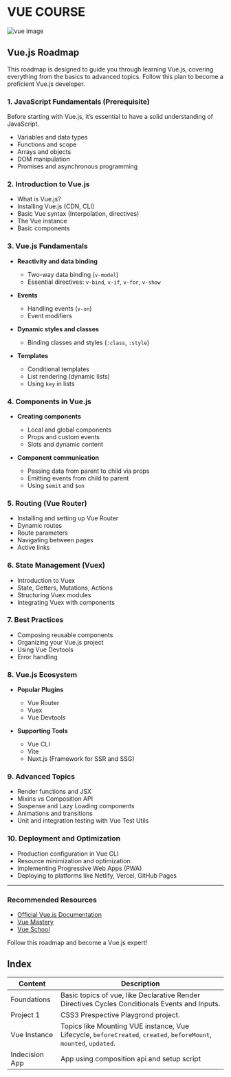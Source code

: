 # VUE COURSE

![vue image](https://repository-images.githubusercontent.com/191117003/a3b1f600-8b7e-11e9-8919-695ab3bcc877)

## Vue.js Roadmap

This roadmap is designed to guide you through learning Vue.js, covering everything from the basics to advanced topics. Follow this plan to become a proficient Vue.js developer.

### 1. JavaScript Fundamentals (Prerequisite)
Before starting with Vue.js, it’s essential to have a solid understanding of JavaScript.

- Variables and data types
- Functions and scope
- Arrays and objects
- DOM manipulation
- Promises and asynchronous programming

### 2. Introduction to Vue.js
- What is Vue.js?
- Installing Vue.js (CDN, CLI)
- Basic Vue syntax (Interpolation, directives)
- The Vue instance
- Basic components

### 3. Vue.js Fundamentals
- **Reactivity and data binding**
  - Two-way data binding (`v-model`)
  - Essential directives: `v-bind`, `v-if`, `v-for`, `v-show`

- **Events**
  - Handling events (`v-on`)
  - Event modifiers

- **Dynamic styles and classes**
  - Binding classes and styles (`:class`, `:style`)

- **Templates**
  - Conditional templates
  - List rendering (dynamic lists)
  - Using `key` in lists

### 4. Components in Vue.js
- **Creating components**
  - Local and global components
  - Props and custom events
  - Slots and dynamic content

- **Component communication**
  - Passing data from parent to child via props
  - Emitting events from child to parent
  - Using `$emit` and `$on`

### 5. Routing (Vue Router)
- Installing and setting up Vue Router
- Dynamic routes
- Route parameters
- Navigating between pages
- Active links

### 6. State Management (Vuex)
- Introduction to Vuex
- State, Getters, Mutations, Actions
- Structuring Vuex modules
- Integrating Vuex with components

### 7. Best Practices
- Composing reusable components
- Organizing your Vue.js project
- Using Vue Devtools
- Error handling

### 8. Vue.js Ecosystem
- **Popular Plugins**
  - Vue Router
  - Vuex
  - Vue Devtools

- **Supporting Tools**
  - Vue CLI
  - Vite
  - Nuxt.js (Framework for SSR and SSG)

### 9. Advanced Topics
- Render functions and JSX
- Mixins vs Composition API
- Suspense and Lazy Loading components
- Animations and transitions
- Unit and integration testing with Vue Test Utils

### 10. Deployment and Optimization
- Production configuration in Vue CLI
- Resource minimization and optimization
- Implementing Progressive Web Apps (PWA)
- Deploying to platforms like Netlify, Vercel, GitHub Pages

---

### Recommended Resources
- [Official Vue.js Documentation](https://vuejs.org/)
- [Vue Mastery](https://www.vuemastery.com/)
- [Vue School](https://vueschool.io/)

Follow this roadmap and become a Vue.js expert!


## Index

| Content      | Description                                                                                                        |
| ------------ | ------------------------------------------------------------------------------------------------------------------ |
| Foundations  | Basic topics of vue, like Declarative Render Directives Cycles Conditionals Events and Inputs.                     |
| Project 1    | CSS3 Prespective Playgrond project.                                                                                |
| Vue Instance | Topics like Mounting VUE instance, Vue Lifecycle, `beforeCreated`, `created`, `beforeMount`, `mounted`, `updated`. |
| Indecision App | App using composition api and setup script |
